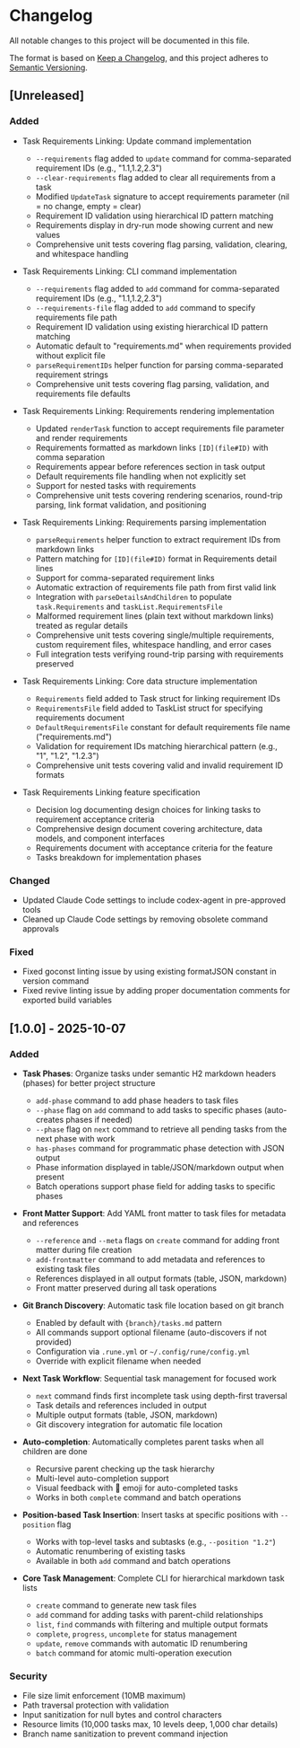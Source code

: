 # Changelog

All notable changes to this project will be documented in this file.

The format is based on [Keep a Changelog](https://keepachangelog.com/en/1.0.0/),
and this project adheres to [Semantic Versioning](https://semver.org/spec/v2.0.0.html).

## [Unreleased]

### Added

- Task Requirements Linking: Update command implementation
  - `--requirements` flag added to `update` command for comma-separated requirement IDs (e.g., "1.1,1.2,2.3")
  - `--clear-requirements` flag added to clear all requirements from a task
  - Modified `UpdateTask` signature to accept requirements parameter (nil = no change, empty = clear)
  - Requirement ID validation using hierarchical ID pattern matching
  - Requirements display in dry-run mode showing current and new values
  - Comprehensive unit tests covering flag parsing, validation, clearing, and whitespace handling

- Task Requirements Linking: CLI command implementation
  - `--requirements` flag added to `add` command for comma-separated requirement IDs (e.g., "1.1,1.2,2.3")
  - `--requirements-file` flag added to `add` command to specify requirements file path
  - Requirement ID validation using existing hierarchical ID pattern matching
  - Automatic default to "requirements.md" when requirements provided without explicit file
  - `parseRequirementIDs` helper function for parsing comma-separated requirement strings
  - Comprehensive unit tests covering flag parsing, validation, and requirements file defaults

- Task Requirements Linking: Requirements rendering implementation
  - Updated `renderTask` function to accept requirements file parameter and render requirements
  - Requirements formatted as markdown links `[ID](file#ID)` with comma separation
  - Requirements appear before references section in task output
  - Default requirements file handling when not explicitly set
  - Support for nested tasks with requirements
  - Comprehensive unit tests covering rendering scenarios, round-trip parsing, link format validation, and positioning

- Task Requirements Linking: Requirements parsing implementation
  - `parseRequirements` helper function to extract requirement IDs from markdown links
  - Pattern matching for `[ID](file#ID)` format in Requirements detail lines
  - Support for comma-separated requirement links
  - Automatic extraction of requirements file path from first valid link
  - Integration with `parseDetailsAndChildren` to populate `task.Requirements` and `taskList.RequirementsFile`
  - Malformed requirement lines (plain text without markdown links) treated as regular details
  - Comprehensive unit tests covering single/multiple requirements, custom requirement files, whitespace handling, and error cases
  - Full integration tests verifying round-trip parsing with requirements preserved

- Task Requirements Linking: Core data structure implementation
  - `Requirements` field added to Task struct for linking requirement IDs
  - `RequirementsFile` field added to TaskList struct for specifying requirements document
  - `DefaultRequirementsFile` constant for default requirements file name ("requirements.md")
  - Validation for requirement IDs matching hierarchical pattern (e.g., "1", "1.2", "1.2.3")
  - Comprehensive unit tests covering valid and invalid requirement ID formats

- Task Requirements Linking feature specification
  - Decision log documenting design choices for linking tasks to requirement acceptance criteria
  - Comprehensive design document covering architecture, data models, and component interfaces
  - Requirements document with acceptance criteria for the feature
  - Tasks breakdown for implementation phases

### Changed

- Updated Claude Code settings to include codex-agent in pre-approved tools
- Cleaned up Claude Code settings by removing obsolete command approvals

### Fixed

- Fixed goconst linting issue by using existing formatJSON constant in version command
- Fixed revive linting issue by adding proper documentation comments for exported build variables

## [1.0.0] - 2025-10-07

### Added

- **Task Phases**: Organize tasks under semantic H2 markdown headers (phases) for better project structure
  - `add-phase` command to add phase headers to task files
  - `--phase` flag on `add` command to add tasks to specific phases (auto-creates phases if needed)
  - `--phase` flag on `next` command to retrieve all pending tasks from the next phase with work
  - `has-phases` command for programmatic phase detection with JSON output
  - Phase information displayed in table/JSON/markdown output when present
  - Batch operations support phase field for adding tasks to specific phases

- **Front Matter Support**: Add YAML front matter to task files for metadata and references
  - `--reference` and `--meta` flags on `create` command for adding front matter during file creation
  - `add-frontmatter` command to add metadata and references to existing task files
  - References displayed in all output formats (table, JSON, markdown)
  - Front matter preserved during all task operations

- **Git Branch Discovery**: Automatic task file location based on git branch
  - Enabled by default with `{branch}/tasks.md` pattern
  - All commands support optional filename (auto-discovers if not provided)
  - Configuration via `.rune.yml` or `~/.config/rune/config.yml`
  - Override with explicit filename when needed

- **Next Task Workflow**: Sequential task management for focused work
  - `next` command finds first incomplete task using depth-first traversal
  - Task details and references included in output
  - Multiple output formats (table, JSON, markdown)
  - Git discovery integration for automatic file location

- **Auto-completion**: Automatically completes parent tasks when all children are done
  - Recursive parent checking up the task hierarchy
  - Multi-level auto-completion support
  - Visual feedback with 🎯 emoji for auto-completed tasks
  - Works in both `complete` command and batch operations

- **Position-based Task Insertion**: Insert tasks at specific positions with `--position` flag
  - Works with top-level tasks and subtasks (e.g., `--position "1.2"`)
  - Automatic renumbering of existing tasks
  - Available in both `add` command and batch operations

- **Core Task Management**: Complete CLI for hierarchical markdown task lists
  - `create` command to generate new task files
  - `add` command for adding tasks with parent-child relationships
  - `list`, `find` commands with filtering and multiple output formats
  - `complete`, `progress`, `uncomplete` for status management
  - `update`, `remove` commands with automatic ID renumbering
  - `batch` command for atomic multi-operation execution

### Security

- File size limit enforcement (10MB maximum)
- Path traversal protection with validation
- Input sanitization for null bytes and control characters
- Resource limits (10,000 tasks max, 10 levels deep, 1,000 char details)
- Branch name sanitization to prevent command injection
